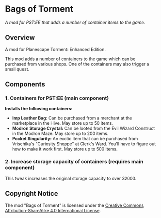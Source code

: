 # Bags of Torment
*A mod for PST:EE that adds a number of container items to the game.*

## Overview

A mod for Planescape Torment: Enhanced Edition.

This mod adds a number of containers to the game which can be purchased from various shops.
One of the containers may also trigger a small quest.

## Components

### 1. Containers for PST:EE (main component)

**Installs the following containers:**
- **Imp Leather Bag:** Can be purchased from a merchant at the marketplace in the Hive. May store up to 50 items.
- **Modron Storage Crystal:** Can be looted from the Evil Wizard Construct in the Modron Maze. May store up to 200 items.
- **Pocket Singularity:** An exotic item that can be purchased from Vrischika's "Curiosity Shoppe" at Clerk's Ward. You'll have to figure out how to make it work first. May store up to 500 items.

### 2. Increase storage capacity of containers (requires main component)

This tweak increases the original storage capacity to over 32000.

## Copyright Notice

The mod "Bags of Torment" is licensed under the [Creative Commons Attribution-ShareAlike 4.0 International License](http://creativecommons.org/licenses/by-sa/4.0/).

